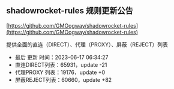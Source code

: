 ## shadowrocket-rules 规则更新公告

[https://github.com/GMOogway/shadowrocket-rules](https://github.com/GMOogway/shadowrocket-rules)

提供全面的直连（DIRECT）、代理（PROXY）、屏蔽（REJECT）列表
- 最后 更新 时间：2023-06-17 06:34:27
- 直连DIRECT列表：65931，update -21
- 代理PROXY 列表：19176，update +0
- 屏蔽REJECT列表：60660，update +82